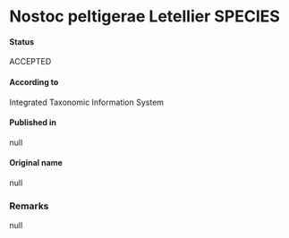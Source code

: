 Nostoc peltigerae Letellier SPECIES
=======

#### Status
ACCEPTED

#### According to
Integrated Taxonomic Information System

#### Published in
null

#### Original name
null

### Remarks
null